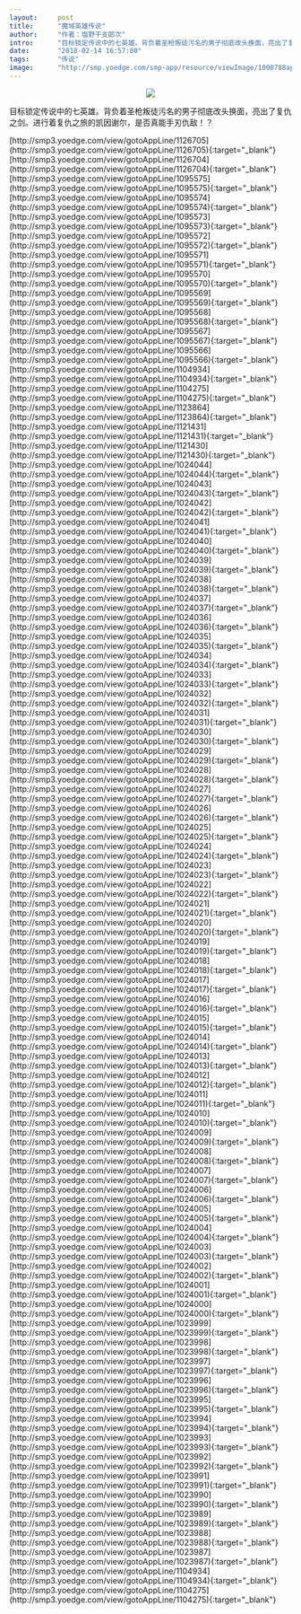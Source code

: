```yaml
---
layout:     post
title:      "魔域英雄传说"
author:     "作者：塩野干支郎次"
intro:      "目标锁定传说中的七英雄。背负着圣枪叛徒污名的男子彻底改头换面，亮出了复仇之剑。进行着复仇之旅的凯因谢尔，是否真能手刃仇敌！？"
date:       "2018-02-14 16:57:00"
tags:       "传说"
image:      "http://smp.yoedge.com/smp-app/resource/viewImage/1000788appline.png"
---
```

<div style="text-align: center">
<p><img src="http://smp.yoedge.com/smp-app/resource/viewImage/1000788appline.png"/></p>
</div>
<p class="post-meta">
<span>目标锁定传说中的七英雄。背负着圣枪叛徒污名的男子彻底改头换面，亮出了复仇之剑。进行着复仇之旅的凯因谢尔，是否真能手刃仇敌！？</span>
</p>
[http://smp3.yoedge.com/view/gotoAppLine/1126705](http://smp3.yoedge.com/view/gotoAppLine/1126705){:target="_blank"}
[http://smp3.yoedge.com/view/gotoAppLine/1126704](http://smp3.yoedge.com/view/gotoAppLine/1126704){:target="_blank"}
[http://smp3.yoedge.com/view/gotoAppLine/1095575](http://smp3.yoedge.com/view/gotoAppLine/1095575){:target="_blank"}
[http://smp3.yoedge.com/view/gotoAppLine/1095574](http://smp3.yoedge.com/view/gotoAppLine/1095574){:target="_blank"}
[http://smp3.yoedge.com/view/gotoAppLine/1095573](http://smp3.yoedge.com/view/gotoAppLine/1095573){:target="_blank"}
[http://smp3.yoedge.com/view/gotoAppLine/1095572](http://smp3.yoedge.com/view/gotoAppLine/1095572){:target="_blank"}
[http://smp3.yoedge.com/view/gotoAppLine/1095571](http://smp3.yoedge.com/view/gotoAppLine/1095571){:target="_blank"}
[http://smp3.yoedge.com/view/gotoAppLine/1095570](http://smp3.yoedge.com/view/gotoAppLine/1095570){:target="_blank"}
[http://smp3.yoedge.com/view/gotoAppLine/1095569](http://smp3.yoedge.com/view/gotoAppLine/1095569){:target="_blank"}
[http://smp3.yoedge.com/view/gotoAppLine/1095568](http://smp3.yoedge.com/view/gotoAppLine/1095568){:target="_blank"}
[http://smp3.yoedge.com/view/gotoAppLine/1095567](http://smp3.yoedge.com/view/gotoAppLine/1095567){:target="_blank"}
[http://smp3.yoedge.com/view/gotoAppLine/1095566](http://smp3.yoedge.com/view/gotoAppLine/1095566){:target="_blank"}
[http://smp3.yoedge.com/view/gotoAppLine/1104934](http://smp3.yoedge.com/view/gotoAppLine/1104934){:target="_blank"}
[http://smp3.yoedge.com/view/gotoAppLine/1104275](http://smp3.yoedge.com/view/gotoAppLine/1104275){:target="_blank"}
[http://smp3.yoedge.com/view/gotoAppLine/1123864](http://smp3.yoedge.com/view/gotoAppLine/1123864){:target="_blank"}
[http://smp3.yoedge.com/view/gotoAppLine/1121431](http://smp3.yoedge.com/view/gotoAppLine/1121431){:target="_blank"}
[http://smp3.yoedge.com/view/gotoAppLine/1121430](http://smp3.yoedge.com/view/gotoAppLine/1121430){:target="_blank"}
[http://smp3.yoedge.com/view/gotoAppLine/1024044](http://smp3.yoedge.com/view/gotoAppLine/1024044){:target="_blank"}
[http://smp3.yoedge.com/view/gotoAppLine/1024043](http://smp3.yoedge.com/view/gotoAppLine/1024043){:target="_blank"}
[http://smp3.yoedge.com/view/gotoAppLine/1024042](http://smp3.yoedge.com/view/gotoAppLine/1024042){:target="_blank"}
[http://smp3.yoedge.com/view/gotoAppLine/1024041](http://smp3.yoedge.com/view/gotoAppLine/1024041){:target="_blank"}
[http://smp3.yoedge.com/view/gotoAppLine/1024040](http://smp3.yoedge.com/view/gotoAppLine/1024040){:target="_blank"}
[http://smp3.yoedge.com/view/gotoAppLine/1024039](http://smp3.yoedge.com/view/gotoAppLine/1024039){:target="_blank"}
[http://smp3.yoedge.com/view/gotoAppLine/1024038](http://smp3.yoedge.com/view/gotoAppLine/1024038){:target="_blank"}
[http://smp3.yoedge.com/view/gotoAppLine/1024037](http://smp3.yoedge.com/view/gotoAppLine/1024037){:target="_blank"}
[http://smp3.yoedge.com/view/gotoAppLine/1024036](http://smp3.yoedge.com/view/gotoAppLine/1024036){:target="_blank"}
[http://smp3.yoedge.com/view/gotoAppLine/1024035](http://smp3.yoedge.com/view/gotoAppLine/1024035){:target="_blank"}
[http://smp3.yoedge.com/view/gotoAppLine/1024034](http://smp3.yoedge.com/view/gotoAppLine/1024034){:target="_blank"}
[http://smp3.yoedge.com/view/gotoAppLine/1024033](http://smp3.yoedge.com/view/gotoAppLine/1024033){:target="_blank"}
[http://smp3.yoedge.com/view/gotoAppLine/1024032](http://smp3.yoedge.com/view/gotoAppLine/1024032){:target="_blank"}
[http://smp3.yoedge.com/view/gotoAppLine/1024031](http://smp3.yoedge.com/view/gotoAppLine/1024031){:target="_blank"}
[http://smp3.yoedge.com/view/gotoAppLine/1024030](http://smp3.yoedge.com/view/gotoAppLine/1024030){:target="_blank"}
[http://smp3.yoedge.com/view/gotoAppLine/1024029](http://smp3.yoedge.com/view/gotoAppLine/1024029){:target="_blank"}
[http://smp3.yoedge.com/view/gotoAppLine/1024028](http://smp3.yoedge.com/view/gotoAppLine/1024028){:target="_blank"}
[http://smp3.yoedge.com/view/gotoAppLine/1024027](http://smp3.yoedge.com/view/gotoAppLine/1024027){:target="_blank"}
[http://smp3.yoedge.com/view/gotoAppLine/1024026](http://smp3.yoedge.com/view/gotoAppLine/1024026){:target="_blank"}
[http://smp3.yoedge.com/view/gotoAppLine/1024025](http://smp3.yoedge.com/view/gotoAppLine/1024025){:target="_blank"}
[http://smp3.yoedge.com/view/gotoAppLine/1024024](http://smp3.yoedge.com/view/gotoAppLine/1024024){:target="_blank"}
[http://smp3.yoedge.com/view/gotoAppLine/1024023](http://smp3.yoedge.com/view/gotoAppLine/1024023){:target="_blank"}
[http://smp3.yoedge.com/view/gotoAppLine/1024022](http://smp3.yoedge.com/view/gotoAppLine/1024022){:target="_blank"}
[http://smp3.yoedge.com/view/gotoAppLine/1024021](http://smp3.yoedge.com/view/gotoAppLine/1024021){:target="_blank"}
[http://smp3.yoedge.com/view/gotoAppLine/1024020](http://smp3.yoedge.com/view/gotoAppLine/1024020){:target="_blank"}
[http://smp3.yoedge.com/view/gotoAppLine/1024019](http://smp3.yoedge.com/view/gotoAppLine/1024019){:target="_blank"}
[http://smp3.yoedge.com/view/gotoAppLine/1024018](http://smp3.yoedge.com/view/gotoAppLine/1024018){:target="_blank"}
[http://smp3.yoedge.com/view/gotoAppLine/1024017](http://smp3.yoedge.com/view/gotoAppLine/1024017){:target="_blank"}
[http://smp3.yoedge.com/view/gotoAppLine/1024016](http://smp3.yoedge.com/view/gotoAppLine/1024016){:target="_blank"}
[http://smp3.yoedge.com/view/gotoAppLine/1024015](http://smp3.yoedge.com/view/gotoAppLine/1024015){:target="_blank"}
[http://smp3.yoedge.com/view/gotoAppLine/1024014](http://smp3.yoedge.com/view/gotoAppLine/1024014){:target="_blank"}
[http://smp3.yoedge.com/view/gotoAppLine/1024013](http://smp3.yoedge.com/view/gotoAppLine/1024013){:target="_blank"}
[http://smp3.yoedge.com/view/gotoAppLine/1024012](http://smp3.yoedge.com/view/gotoAppLine/1024012){:target="_blank"}
[http://smp3.yoedge.com/view/gotoAppLine/1024011](http://smp3.yoedge.com/view/gotoAppLine/1024011){:target="_blank"}
[http://smp3.yoedge.com/view/gotoAppLine/1024010](http://smp3.yoedge.com/view/gotoAppLine/1024010){:target="_blank"}
[http://smp3.yoedge.com/view/gotoAppLine/1024009](http://smp3.yoedge.com/view/gotoAppLine/1024009){:target="_blank"}
[http://smp3.yoedge.com/view/gotoAppLine/1024008](http://smp3.yoedge.com/view/gotoAppLine/1024008){:target="_blank"}
[http://smp3.yoedge.com/view/gotoAppLine/1024007](http://smp3.yoedge.com/view/gotoAppLine/1024007){:target="_blank"}
[http://smp3.yoedge.com/view/gotoAppLine/1024006](http://smp3.yoedge.com/view/gotoAppLine/1024006){:target="_blank"}
[http://smp3.yoedge.com/view/gotoAppLine/1024005](http://smp3.yoedge.com/view/gotoAppLine/1024005){:target="_blank"}
[http://smp3.yoedge.com/view/gotoAppLine/1024004](http://smp3.yoedge.com/view/gotoAppLine/1024004){:target="_blank"}
[http://smp3.yoedge.com/view/gotoAppLine/1024003](http://smp3.yoedge.com/view/gotoAppLine/1024003){:target="_blank"}
[http://smp3.yoedge.com/view/gotoAppLine/1024002](http://smp3.yoedge.com/view/gotoAppLine/1024002){:target="_blank"}
[http://smp3.yoedge.com/view/gotoAppLine/1024001](http://smp3.yoedge.com/view/gotoAppLine/1024001){:target="_blank"}
[http://smp3.yoedge.com/view/gotoAppLine/1024000](http://smp3.yoedge.com/view/gotoAppLine/1024000){:target="_blank"}
[http://smp3.yoedge.com/view/gotoAppLine/1023999](http://smp3.yoedge.com/view/gotoAppLine/1023999){:target="_blank"}
[http://smp3.yoedge.com/view/gotoAppLine/1023998](http://smp3.yoedge.com/view/gotoAppLine/1023998){:target="_blank"}
[http://smp3.yoedge.com/view/gotoAppLine/1023997](http://smp3.yoedge.com/view/gotoAppLine/1023997){:target="_blank"}
[http://smp3.yoedge.com/view/gotoAppLine/1023996](http://smp3.yoedge.com/view/gotoAppLine/1023996){:target="_blank"}
[http://smp3.yoedge.com/view/gotoAppLine/1023995](http://smp3.yoedge.com/view/gotoAppLine/1023995){:target="_blank"}
[http://smp3.yoedge.com/view/gotoAppLine/1023994](http://smp3.yoedge.com/view/gotoAppLine/1023994){:target="_blank"}
[http://smp3.yoedge.com/view/gotoAppLine/1023993](http://smp3.yoedge.com/view/gotoAppLine/1023993){:target="_blank"}
[http://smp3.yoedge.com/view/gotoAppLine/1023992](http://smp3.yoedge.com/view/gotoAppLine/1023992){:target="_blank"}
[http://smp3.yoedge.com/view/gotoAppLine/1023991](http://smp3.yoedge.com/view/gotoAppLine/1023991){:target="_blank"}
[http://smp3.yoedge.com/view/gotoAppLine/1023990](http://smp3.yoedge.com/view/gotoAppLine/1023990){:target="_blank"}
[http://smp3.yoedge.com/view/gotoAppLine/1023989](http://smp3.yoedge.com/view/gotoAppLine/1023989){:target="_blank"}
[http://smp3.yoedge.com/view/gotoAppLine/1023988](http://smp3.yoedge.com/view/gotoAppLine/1023988){:target="_blank"}
[http://smp3.yoedge.com/view/gotoAppLine/1023987](http://smp3.yoedge.com/view/gotoAppLine/1023987){:target="_blank"}
[http://smp3.yoedge.com/view/gotoAppLine/1104934](http://smp3.yoedge.com/view/gotoAppLine/1104934){:target="_blank"}
[http://smp3.yoedge.com/view/gotoAppLine/1104275](http://smp3.yoedge.com/view/gotoAppLine/1104275){:target="_blank"}


